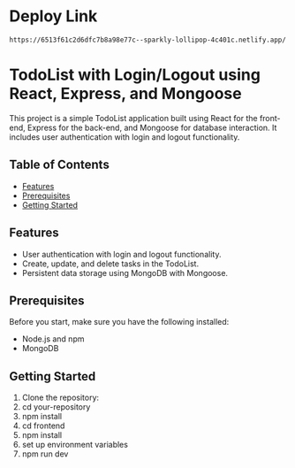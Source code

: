 # Deploy Link
```
https://6513f61c2d6dfc7b8a98e77c--sparkly-lollipop-4c401c.netlify.app/
```

# TodoList with Login/Logout using React, Express, and Mongoose

This project is a simple TodoList application built using React for the front-end, Express for the back-end, and Mongoose for database interaction. It includes user authentication with login and logout functionality.

## Table of Contents

- [Features](#features)
- [Prerequisites](#prerequisites)
- [Getting Started](#getting-started)

## Features

- User authentication with login and logout functionality.
- Create, update, and delete tasks in the TodoList.
- Persistent data storage using MongoDB with Mongoose.

## Prerequisites

Before you start, make sure you have the following installed:

- Node.js and npm
- MongoDB

## Getting Started

1. Clone the repository:
2. cd your-repository
3. npm install
4. cd frontend
5. npm install
6. set up environment variables
7. npm run dev

